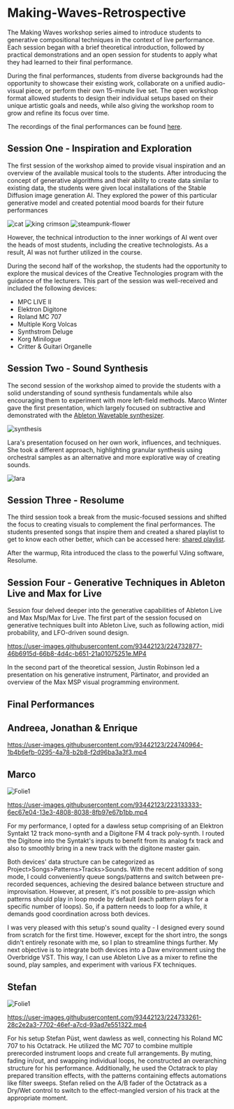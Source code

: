 # Making-Waves-Retrospective

The Making Waves workshop series aimed to introduce students to generative compositional techniques in the context of live performance. Each session began with a brief theoretical introduction, followed by practical demonstrations and an open session for students to apply what they had learned to their final performance.

During the final performances, students from diverse backgrounds had the opportunity to showcase their existing work, collaborate on a unified audio-visual piece, or perform their own 15-minute live set. The open workshop format allowed students to design their individual setups based on their unique artistic goals and needs, while also giving the workshop room to grow and refine its focus over time.

The recordings of the final performances can be found [here](https://github.com/Myxxin/Making-Waves-Retrospective/tree/main/final_recordings).

## Session One - Inspiration and Exploration

The first session of the workshop aimed to provide visual inspiration and an overview of the available musical tools to the students. After introducing the concept of generative algorithms and their ability to create data similar to existing data, the students were given local installations of the Stable Diffusion image generation AI. They explored the power of this particular generative model and created potential mood boards for their future performances

![cat](https://user-images.githubusercontent.com/93442123/224561542-e3ef4463-69a9-483f-ad23-7ce9c8712c5c.png)
![king crimson](https://user-images.githubusercontent.com/93442123/224561546-b6167e73-9c9a-4118-99b0-a79ea5851d74.png)
![steampunk-flower](https://user-images.githubusercontent.com/93442123/224561549-88358dda-2e81-474f-9d20-40931f1ab7c4.png)

However, the technical introduction to the inner workings of AI went over the heads of most students, including the creative technologists. As a result, AI was not further utilized in the course.

During the second half of the workshop, the students had the opportunity to explore the musical devices of the Creative Technologies program with the guidance of the lecturers. This part of the session was well-received and included the following devices:

* MPC LIVE II
* Elektron Digitone
* Roland MC 707
* Multiple Korg Volcas
* Synthstrom Deluge
* Korg Minilogue
* Critter & Guitari Organelle

## Session Two - Sound Synthesis
The second session of the workshop aimed to provide the students with a solid understanding of sound synthesis fundamentals while also encouraging them to experiment with more left-field methods. Marco Winter gave the first presentation, which largely focused on subtractive and demonstrated with the [Ableton Wavetable synthesizer](https://www.ableton.com/de/packs/wavetable/).

![synthesis](https://user-images.githubusercontent.com/93442123/224562024-4d1ccd50-3faa-447f-bcfe-b1d0d39f23c3.jpg)

Lara's presentation focused on her own work, influences, and techniques. She took a different approach, highlighting granular synthesis using orchestral samples as an alternative and more explorative way of creating sounds.

![lara](https://user-images.githubusercontent.com/93442123/224565359-320e0252-161d-4058-bc26-e747a61eb141.JPG)

## Session Three - Resolume
The third session took a break from the music-focused sessions and shifted the focus to creating visuals to complement the final performances. The students presented songs that inspire them and created a shared playlist to get to know each other better, which can be accessed here: [shared playlist](https://open.spotify.com/playlist/7loq1NhkBNZHofEJ2ye6yU?si=9ad230fdd12c4b2c).



After the warmup, Rita introduced the class to the powerful VJing software, Resolume.


## Session Four - Generative Techniques in Ableton Live and Max for Live
Session four delved deeper into the generative capabilities of Ableton Live and Max Msp/Max for Live. The first part of the session focused on generative techniques built into Ableton Live, such as following action, midi probability, and LFO-driven sound design.



https://user-images.githubusercontent.com/93442123/224732877-46b6915d-66b8-4d4c-b651-21a01075251e.MP4



In the second part of the theoretical session, Justin Robinson led a presentation on his generative instrument, Pärtinator, and provided an overview of the Max MSP visual programming environment.

## Final Performances
## Andreea, Jonathan & Enrique



https://user-images.githubusercontent.com/93442123/224740964-1b4b6efb-0295-4a78-b2b8-f2d96ba3a3f3.mp4



## Marco


![Folie1](https://user-images.githubusercontent.com/93442123/224735932-975650eb-c54f-4ad8-b3ba-7dee26a00295.PNG)


https://user-images.githubusercontent.com/93442123/223133333-6ec67e04-13e3-4808-8038-8fb97e67b1bb.mp4


For my performance, I opted for a dawless setup comprising of an Elektron Syntakt 12 track mono-synth and a Digitone FM 4 track poly-synth. I routed the Digitone into the Syntakt's inputs to benefit from its analog fx track and also to smoothly bring in a new track with the digitone master gain.

Both devices' data structure can be categorized as Project>Songs>Patterns>Tracks>Sounds. With the recent addition of song mode, I could conveniently queue songs/patterns and switch between pre-recorded sequences, achieving the desired balance between structure and improvisation. However, at present, it's not possible to pre-assign which patterns should play in loop mode by default (each pattern plays for a specific number of loops). So, if a pattern needs to loop for a while, it demands good coordination across both devices.

I was very pleased with this setup's sound quality - I designed every sound from scratch for the first time. However, except for the short intro, the songs didn't entirely resonate with me, so I plan to streamline things further. My next objective is to integrate both devices into a Daw environment using the Overbridge VST. This way, I can use Ableton Live as a mixer to refine the sound, play samples, and experiment with various FX techniques.

## Stefan

![Folie1](https://user-images.githubusercontent.com/93442123/224736378-0a3fbd59-9149-4963-9200-3c2ee2709d29.PNG)



https://user-images.githubusercontent.com/93442123/224733261-28c2e2a3-7702-46ef-a7cd-93ad7e551322.mp4


For his setup Stefan Püst, went dawless as well, connecting his Roland MC 707 to his Octatrack. 
He utilized the MC 707 to combine multiple prerecorded instrument loops and create full arrangements. By muting, fading in/out, and swapping individual loops, he constructed an overarching structure for his performance. Additionally, he used the Octatrack to play prepared transition effects, with the patterns containing effects automations like filter sweeps. Stefan relied on the A/B fader of the Octatrack as a Dry/Wet control to switch to the effect-mangled version of his track at the appropriate moment.
